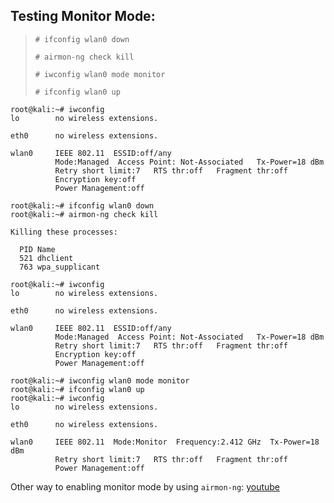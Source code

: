 ## Testing Monitor Mode:

>
> `# ifconfig wlan0 down`
>
> `# airmon-ng check kill`
>
> `# iwconfig wlan0 mode monitor`
>
> `# ifconfig wlan0 up`

```
root@kali:~# iwconfig
lo        no wireless extensions.

eth0      no wireless extensions.

wlan0     IEEE 802.11  ESSID:off/any  
          Mode:Managed  Access Point: Not-Associated   Tx-Power=18 dBm   
          Retry short limit:7   RTS thr:off   Fragment thr:off
          Encryption key:off
          Power Management:off
          
root@kali:~# ifconfig wlan0 down
root@kali:~# airmon-ng check kill

Killing these processes:

  PID Name
  521 dhclient
  763 wpa_supplicant

root@kali:~# iwconfig
lo        no wireless extensions.

eth0      no wireless extensions.

wlan0     IEEE 802.11  ESSID:off/any  
          Mode:Managed  Access Point: Not-Associated   Tx-Power=18 dBm   
          Retry short limit:7   RTS thr:off   Fragment thr:off
          Encryption key:off
          Power Management:off
          
root@kali:~# iwconfig wlan0 mode monitor
root@kali:~# ifconfig wlan0 up
root@kali:~# iwconfig
lo        no wireless extensions.

eth0      no wireless extensions.

wlan0     IEEE 802.11  Mode:Monitor  Frequency:2.412 GHz  Tx-Power=18 dBm   
          Retry short limit:7   RTS thr:off   Fragment thr:off
          Power Management:off
```
Other way to enabling monitor mode by using `airmon-ng`: [youtube](https://www.youtube.com/watch?v=wiIoR_0epvs&feature=youtu.be)
